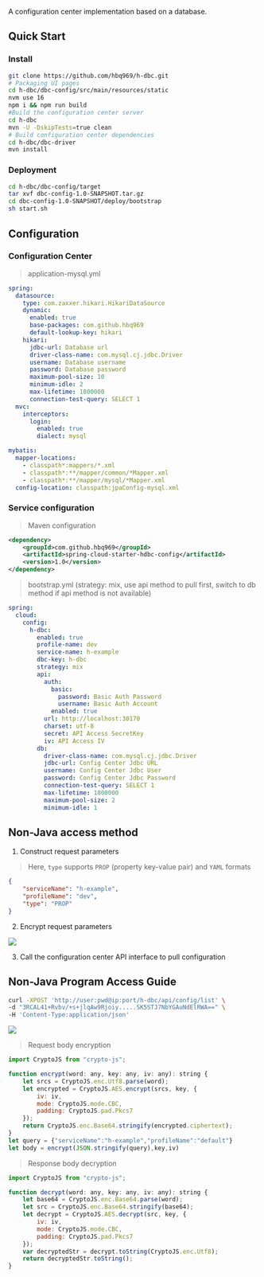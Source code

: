 A configuration center implementation based on a database.

## Quick Start
### Install
```bash
git clone https://github.com/hbq969/h-dbc.git
# Packaging UI pages
cd h-dbc/dbc-config/src/main/resources/static
nvm use 16
npm i && npm run build
#Build the configuration center server
cd h-dbc
mvn -U -DskipTests=true clean
# Build configuration center dependencies
cd h-dbc/dbc-driver
mvn install
```

### Deployment
```bash
cd h-dbc/dbc-config/target
tar xvf dbc-config-1.0-SNAPSHOT.tar.gz
cd dbc-config-1.0-SNAPSHOT/deploy/bootstrap
sh start.sh
```





## Configuration
### Configuration Center
> application-mysql.yml
```yaml
spring:
  datasource:
    type: com.zaxxer.hikari.HikariDataSource
    dynamic:
      enabled: true
      base-packages: com.github.hbq969
      default-lookup-key: hikari
    hikari:
      jdbc-url: Database url
      driver-class-name: com.mysql.cj.jdbc.Driver
      username: Database username
      password: Database password
      maximum-pool-size: 10
      minimum-idle: 2
      max-lifetime: 1800000
      connection-test-query: SELECT 1
  mvc:
    interceptors:
      login:
        enabled: true
        dialect: mysql

mybatis:
  mapper-locations:
    - classpath*:mappers/*.xml
    - classpath*:**/mapper/common/*Mapper.xml
    - classpath*:**/mapper/mysql/*Mapper.xml
  config-location: classpath:jpaConfig-mysql.xml
```

### Service configuration

> Maven configuration
```xml
<dependency>
    <groupId>com.github.hbq969</groupId>
    <artifactId>spring-cloud-starter-hdbc-config</artifactId>
    <version>1.0</version>
</dependency>
```

> bootstrap.yml (strategy: mix, use api method to pull first, switch to db method if api method is not available)
```yaml
spring:
  cloud:
    config:
      h-dbc:
        enabled: true
        profile-name: dev
        service-name: h-example
        dbc-key: h-dbc
        strategy: mix
        api:
          auth:
            basic:
              password: Basic Auth Password
              username: Basic Auth Account
            enabled: true
          url: http://localhost:30170
          charset: utf-8
          secret: API Access SecretKey
          iv: API Access IV
        db:
          driver-class-name: com.mysql.cj.jdbc.Driver
          jdbc-url: Config Center Jdbc URL
          username: Config Center Jdbc User
          password: Config Center Jdbc Password
          connection-test-query: SELECT 1
          max-lifetime: 1800000
          maximum-pool-size: 2
          minimum-idle: 1
```

## Non-Java access method
1. Construct request parameters
> Here, `type` supports `PROP` (property key-value pair) and `YAML` formats
```json
{
    "serviceName": "h-example",
    "profileName": "dev",
    "type": "PROP"
}
```

2. Encrypt request parameters

![](./request_encrypt.png)

3. Call the configuration center API interface to pull configuration

## Non-Java Program Access Guide

```bash
curl -XPOST 'http://user:pwd@ip:port/h-dbc/api/config/list' \
-d "3RCAL41+Rvbv/+s+jlqAw9Rjoiy.....SK5STJ7NbYGAuNdElRWA==" \
-H 'Content-Type:application/json'
```

![](./example.png)


> Request body encryption

```javascript
import CryptoJS from "crypto-js";

function encrypt(word: any, key: any, iv: any): string {
    let srcs = CryptoJS.enc.Utf8.parse(word);
    let encrypted = CryptoJS.AES.encrypt(srcs, key, {
        iv: iv,
        mode: CryptoJS.mode.CBC,
        padding: CryptoJS.pad.Pkcs7
    });
    return CryptoJS.enc.Base64.stringify(encrypted.ciphertext);
}
let query = {"serviceName":"h-example","profileName":"default"}
let body = encrypt(JSON.stringify(query),key,iv)
```



> Response body decryption

```javascript
import CryptoJS from "crypto-js";

function decrypt(word: any, key: any, iv: any): string {
    let base64 = CryptoJS.enc.Base64.parse(word);
    let src = CryptoJS.enc.Base64.stringify(base64);
    let decrypt = CryptoJS.AES.decrypt(src, key, {
        iv: iv,
        mode: CryptoJS.mode.CBC,
        padding: CryptoJS.pad.Pkcs7
    });
    var decryptedStr = decrypt.toString(CryptoJS.enc.Utf8);
    return decryptedStr.toString();
}
```

